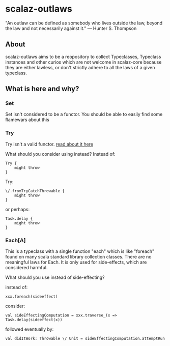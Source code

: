 # scalaz-outlaws

"An outlaw can be defined as somebody who lives outside the law,
beyond the law and not necessarily against it." ― Hunter S. Thompson

## About

scalaz-outlaws aims to be a reopository to collect Typeclasses,
Typeclass instances and other curios which are not welcome in
scalaz-core because they are either lawless, or don't strictly adhere
to all the laws of a given typeclass.

## What is here and why?

### Set

Set isn't considered to be a functor. You should be able to easily find some
flamewars about this

### Try

Try isn't a valid functor. [read about it
here](https://issues.scala-lang.org/browse/SI-6284)

What should you consider using instead?  Instead of:

    Try {
        might throw
    }

Try:

    \/.fromTryCatchThrowable {
        might throw
    }

or perhaps:

    Task.delay {
        might throw
    }

### Each[A]

This is a typeclass with a single function "each" which is like "foreach" found
on many scala standard library collection classes. There are no meaningful laws
for Each. It is only used for side-effects, which are considered harmful.

What should you use instead of side-effecting?

instead of:

    xxx.foreach(sideeffect)

consider:

    val sideEffectingComputation = xxx.traverse_(x => Task.delay(sideeffect(x))


followed eventually by:

    val didItWork: Throwable \/ Unit = sideEffectingComputation.attemptRun
